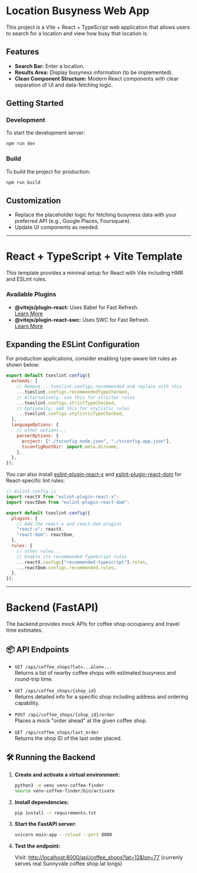 # Location Busyness Web App

This project is a Vite + React + TypeScript web application that allows users to search for a location and view how busy that location is.

## Features

- **Search Bar:** Enter a location.
- **Results Area:** Display busyness information (to be implemented).
- **Clean Component Structure:** Modern React components with clear separation of UI and data-fetching logic.

## Getting Started

### Development

To start the development server:

```bash
npm run dev
```

### Build

To build the project for production:

```bash
npm run build
```

## Customization

- Replace the placeholder logic for fetching busyness data with your preferred API (e.g., Google Places, Foursquare).
- Update UI components as needed.

---

# React + TypeScript + Vite Template

This template provides a minimal setup for React with Vite including HMR and ESLint rules.

### Available Plugins

- **@vitejs/plugin-react:** Uses Babel for Fast Refresh.  
  [Learn More](https://github.com/vitejs/vite-plugin-react/blob/main/packages/plugin-react)
- **@vitejs/plugin-react-swc:** Uses SWC for Fast Refresh.  
  [Learn More](https://github.com/vitejs/vite-plugin-react-swc)

## Expanding the ESLint Configuration

For production applications, consider enabling type-aware lint rules as shown below:

```js
export default tseslint.config({
  extends: [
    // Remove ...tseslint.configs.recommended and replace with this
    ...tseslint.configs.recommendedTypeChecked,
    // Alternatively, use this for stricter rules
    ...tseslint.configs.strictTypeChecked,
    // Optionally, add this for stylistic rules
    ...tseslint.configs.stylisticTypeChecked,
  ],
  languageOptions: {
    // other options...
    parserOptions: {
      project: ["./tsconfig.node.json", "./tsconfig.app.json"],
      tsconfigRootDir: import.meta.dirname,
    },
  },
});
```

You can also install [eslint-plugin-react-x](https://github.com/Rel1cx/eslint-react/tree/main/packages/plugins/eslint-plugin-react-x) and [eslint-plugin-react-dom](https://github.com/Rel1cx/eslint-react/tree/main/packages/plugins/eslint-plugin-react-dom) for React-specific lint rules:

```js
// eslint.config.js
import reactX from "eslint-plugin-react-x";
import reactDom from "eslint-plugin-react-dom";

export default tseslint.config({
  plugins: {
    // Add the react-x and react-dom plugins
    "react-x": reactX,
    "react-dom": reactDom,
  },
  rules: {
    // other rules...
    // Enable its recommended TypeScript rules
    ...reactX.configs["recommended-typescript"].rules,
    ...reactDom.configs.recommended.rules,
  },
});
```

---

# Backend (FastAPI)

The backend provides mock APIs for coffee shop occupancy and travel time estimates.

## 📦 API Endpoints

- `GET /api/coffee_shops?lat=...&lon=...`  
  Returns a list of nearby coffee shops with estimated busyness and round-trip time.

- `GET /api/coffee_shops/{shop_id}`  
  Returns detailed info for a specific shop including address and ordering capability.

- `POST /api/coffee_shops/{shop_id}/order`  
  Places a mock "order ahead" at the given coffee shop.

- `GET /api/coffee_shops/last_order`  
  Returns the shop ID of the last order placed.

## 🛠️ Running the Backend

1. **Create and activate a virtual environment:**

   ```bash
   python3 -m venv venv-coffee-finder
   source venv-coffee-finder/bin/activate
   ```

2. **Install dependencies:**

   ```bash
   pip install -r requirements.txt
   ```

3. **Start the FastAPI server:**

   ```bash
   uvicorn main:app --reload --port 8000
   ```

4. **Test the endpoint:**

   Visit: <http://localhost:8000/api/coffee_shops?lat=12&lon=77>
   (currenly serves real Sunnyvale coffee shop lat longs)
